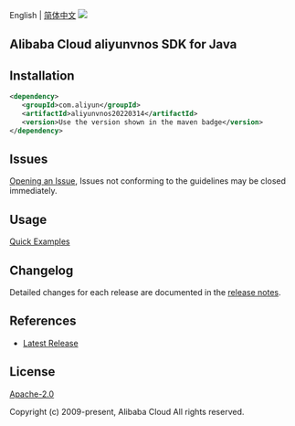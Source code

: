English | [简体中文](README-CN.md)
![](https://aliyunsdk-pages.alicdn.com/icons/AlibabaCloud.svg)

## Alibaba Cloud aliyunvnos SDK for Java

## Installation

```xml
<dependency>
   <groupId>com.aliyun</groupId>
   <artifactId>aliyunvnos20220314</artifactId>
   <version>Use the version shown in the maven badge</version>
</dependency>
```

## Issues
[Opening an Issue](https://github.com/aliyun/alibabacloud-java-sdk/issues/new), Issues not conforming to the guidelines may be closed immediately.

## Usage
[Quick Examples](https://github.com/aliyun/alibabacloud-java-sdk/blob/master/docs/0-Examples-EN.md#quick-examples)

## Changelog
Detailed changes for each release are documented in the [release notes](./ChangeLog.txt).

## References
* [Latest Release](https://github.com/aliyun/alibabacloud-java-sdk/)

## License
[Apache-2.0](http://www.apache.org/licenses/LICENSE-2.0)

Copyright (c) 2009-present, Alibaba Cloud All rights reserved.
